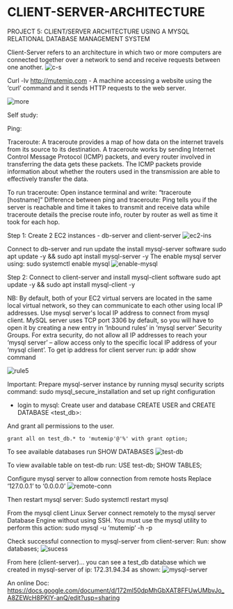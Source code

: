 # CLIENT-SERVER-ARCHITECTURE

PROJECT 5: CLIENT/SERVER ARCHITECTURE USING A MYSQL RELATIONAL DATABASE MANAGEMENT SYSTEM


Client-Server refers to an architecture in which two or more computers are connected together over a network to send and receive requests between one another.
![c-s](https://user-images.githubusercontent.com/64135078/196065133-501774e5-933a-43a9-ab4d-af01c2b708b9.png)

Curl -lv http://mutemip.com  - A machine accessing a website using the ‘curl’ command and it sends HTTP requests to the web server.

![more](https://user-images.githubusercontent.com/64135078/196065208-da9e6a83-8822-43a5-abc2-09b24d747c9c.png)

Self study:

Ping: 

Traceroute: A traceroute provides a map of how data on the internet travels from its source to its destination. 
A traceroute works by sending Internet Control Message Protocol (ICMP) packets, and every router involved in transferring the data gets these packets. The ICMP packets provide information about whether the routers used in the transmission are able to effectively transfer the data.


To run traceroute: 
Open instance terminal and write: “traceroute [hostname]”
Difference between ping and traceroute:
Ping tells you if the server is reachable and time it takes to transmit and receive data while traceroute details the precise route info, router by router as well as time it took for each hop.


Step 1:
Create 2 EC2 instances - db-server and client-server
![ec2-ins](https://user-images.githubusercontent.com/64135078/196065265-1232882d-7277-460b-8a50-cf30c9ff7184.png)

Connect to db-server and run update the install mysql-server software
  sudo apt update -y && sudo apt install mysql-server -y
The enable mysql server using: 
  sudo systemctl enable mysql
  ![enable-mysql](https://user-images.githubusercontent.com/64135078/196065338-a00c6d84-058a-42bb-bf2f-85455413e2a3.png)

Step 2:
Connect to client-server and install mysql-client software
sudo apt update -y && sudo apt install mysql-client -y

NB: 
By default, both of your EC2 virtual servers are located in the same local virtual network, so they can communicate to each other using local IP addresses. Use mysql server's local IP address to connect from mysql client. MySQL server uses TCP port 3306 by default, so you will have to open it by creating a new entry in ‘Inbound rules’ in ‘mysql server’ Security Groups. For extra security, do not allow all IP addresses to reach your ‘mysql server’ – allow access only to the specific local IP address of your ‘mysql client’.
To get ip address for client server run: ip addr show command

![rule5](https://user-images.githubusercontent.com/64135078/196065382-cc495b70-af92-450e-9e97-33e37b475df9.png)

Important:
Prepare mysql-server instance by running mysql security scripts command: 
sudo mysql_secure_installation and set up right configuration
- login to mysql:
	Create user and database
CREATE USER <username> and CREATE DATABASE <test_db>:

And grant all permissions to the user.

	grant all on test_db.* to 'mutemip'@'%' with grant option;


To see available databases run SHOW DATABASES
![test-db](https://user-images.githubusercontent.com/64135078/196065441-46dd611a-b7c8-413e-be2f-cfafe25deda2.png)

To view available table on test-db run:
USE test-db;
SHOW TABLES;

Configure mysql server to allow connection from remote hosts
Replace ‘127.0.0.1’ to ‘0.0.0.0’
![remote-conn](https://user-images.githubusercontent.com/64135078/196065480-0384901c-7c1a-4587-ab61-315641fce7e0.png)

Then restart mysql server: 
Sudo systemctl restart mysql

From the mysql client Linux Server connect remotely to the mysql server Database Engine without using SSH. You must use the mysql utility to perform this action:
sudo mysql -u ‘mutemip’ -h <ip-address of mysql-server> -p

Check successful connection to mysql-server from client-server:
Run: show databases;
![sucess](https://user-images.githubusercontent.com/64135078/196065530-0a77a876-6020-4fe9-a861-42b8e2996107.png)

From here (client-server)… you can see a test_db database which we created in mysql-server of ip: 172.31.94.34 as shown:
![mysql-server](https://user-images.githubusercontent.com/64135078/196065579-6c554c8d-4b14-4945-a74f-74aad3e8674e.png)


An online Doc: https://docs.google.com/document/d/172ml50dpMhGbXAT8FFUwUMbvJo_A8ZEWcH8PKIY-anQ/edit?usp=sharing





